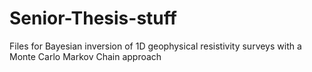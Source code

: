 # Senior-Thesis-stuff
Files for Bayesian inversion of 1D geophysical resistivity surveys with a Monte Carlo Markov Chain approach
